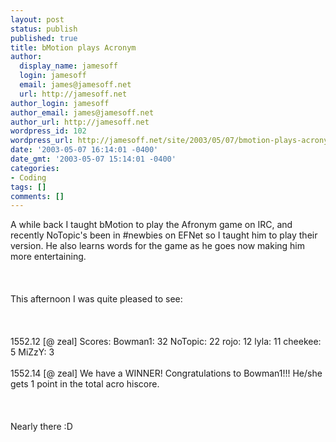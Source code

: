 ```yaml
---
layout: post
status: publish
published: true
title: bMotion plays Acronym
author:
  display_name: jamesoff
  login: jamesoff
  email: james@jamesoff.net
  url: http://jamesoff.net
author_login: jamesoff
author_email: james@jamesoff.net
author_url: http://jamesoff.net
wordpress_id: 102
wordpress_url: http://jamesoff.net/site/2003/05/07/bmotion-plays-acronym/
date: '2003-05-07 16:14:01 -0400'
date_gmt: '2003-05-07 15:14:01 -0400'
categories:
- Coding
tags: []
comments: []
---
```

<p>A while back I taught bMotion to play the Afronym game on IRC, and recently NoTopic's been in #newbies on EFNet so I taught him to play their version. He also learns words for the game as he goes now making him more entertaining.<br &#47;><br />
<br &#47;><br />
This afternoon I was quite pleased to see:<br &#47;><br />
<br &#47;><br />
1552.12 [@     zeal] Scores:  Bowman1: 32  NoTopic: 22  rojo: 12  lyla: 11  cheekee: 5  MiZzY: 3<br &#47;><br />
1552.14 [@     zeal] We have a WINNER! Congratulations to Bowman1!!! He&#47;she gets 1 point in the total acro hiscore.<br &#47;><br />
<br &#47;><br />
Nearly there :D</p>
